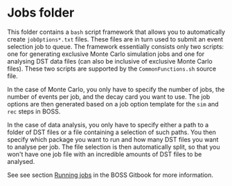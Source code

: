 Jobs folder
===========

This folder contains a `bash` script framework that allows you to automatically create `jobOptions*.txt` files. These files are in turn used to submit an event selection job to queue. The framework essentially consists only two scripts: one for generating exclusive Monte Carlo simulation jobs and one for analysing DST data files (can also be inclusive of exclusive Monte Carlo files). These two scripts are supported by the `CommonFunctions.sh` source file.

In the case of Monte Carlo, you only have to specify the number of jobs, the number of events per job, and the decay card you want to use. The job options are then generated based on a job option template for the `sim` and `rec` steps in BOSS.

In the case of data analysis, you only have to specify either a path to a folder of DST files or a file containing a selection of such paths. You then specify which package you want to run and how many DST files you want to analyse per job. The file selection is then automatically split, so that you won't have one job file with an incredible amounts of DST files to be analysed.

See see section [Running jobs](https://besiii.gitbook.io/boss/working-with-boss/running-jobs) in the BOSS Gitbook for more information.

